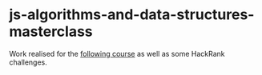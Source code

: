 # js-algorithms-and-data-structures-masterclass
Work realised for the [following course](https://www.udemy.com/course/js-algorithms-and-data-structures-masterclass/) as well as some HackRank challenges.
